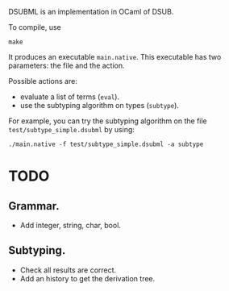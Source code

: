 DSUBML is an implementation in OCaml of DSUB.

To compile, use
```
make
```

It produces an executable `main.native`.
This executable has two parameters: the file and the action.

Possible actions are:
- evaluate a list of terms (`eval`).
- use the subtyping algorithm on types (`subtype`).

For example, you can try the subtyping algorithm on the file `test/subtype_simple.dsubml` by using:
```
./main.native -f test/subtype_simple.dsubml -a subtype
```


TODO
====

## Grammar.

- Add integer, string, char, bool.

## Subtyping.

- Check all results are correct.
- Add an history to get the derivation tree.
